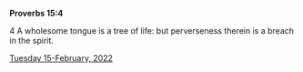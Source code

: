 **Proverbs 15:4**

4 A wholesome tongue is a tree of life: but perverseness therein is a breach in the spirit.

[Tuesday 15-February, 2022](https://t.me/s/daily_scripture)
